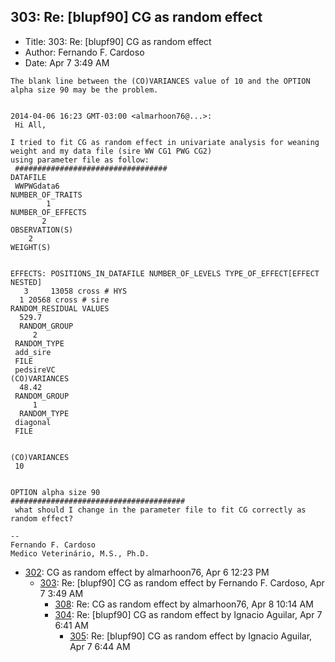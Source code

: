 ## 303: Re: [blupf90] CG as random effect

- Title: 303: Re: [blupf90] CG as random effect
- Author: Fernando F. Cardoso
- Date: Apr 7 3:49 AM
```
The blank line between the (CO)VARIANCES value of 10 and the OPTION alpha size 90 may be the problem.


2014-04-06 16:23 GMT-03:00 <almarhoon76@...>:
 Hi All,

I tried to fit CG as random effect in univariate analysis for weaning weight and my data file (sire WW CG1 PWG CG2)
using parameter file as follow:
 ##################################
DATAFILE
 WWPWGdata6
NUMBER_OF_TRAITS
	    1
NUMBER_OF_EFFECTS
	   2
OBSERVATION(S)
    2
WEIGHT(S)


EFFECTS: POSITIONS_IN_DATAFILE NUMBER_OF_LEVELS TYPE_OF_EFFECT[EFFECT NESTED]
   3	 13058 cross # HYS
  1	20568 cross # sire
RANDOM_RESIDUAL VALUES
  529.7
  RANDOM_GROUP
     2
 RANDOM_TYPE
 add_sire
 FILE
 pedsireVC
(CO)VARIANCES
  48.42
 RANDOM_GROUP
     1
  RANDOM_TYPE
 diagonal
 FILE


(CO)VARIANCES
 10


OPTION alpha size 90
#######################################
 what should I change in the parameter file to fit CG correctly as random effect?

-- 
Fernando F. Cardoso
Medico Veterinário, M.S., Ph.D.
```

- [302](0302.md): CG as random effect by almarhoon76, Apr 6 12:23 PM
    - [303](0303.md): Re: [blupf90] CG as random effect by Fernando F. Cardoso, Apr 7 3:49 AM
        - [308](0308.md): Re: CG as random effect by almarhoon76, Apr 8 10:14 AM
        - [304](0304.md): Re: [blupf90] CG as random effect by Ignacio Aguilar, Apr 7 6:41 AM
            - [305](0305.md): Re: [blupf90] CG as random effect by Ignacio Aguilar, Apr 7 6:44 AM
